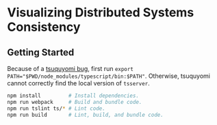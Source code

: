 # Visualizing Distributed Systems Consistency

## Getting Started
Because of a [tsuquyomi bug](https://github.com/Quramy/tsuquyomi/issues/173),
first run `export PATH="$PWD/node_modules/typescript/bin:$PATH"`. Otherwise,
tsuquyomi cannot correctly find the local version of `tsserver`.
```bash
npm install         # Install dependencies.
npm run webpack     # Build and bundle code.
npm run tslint ts/* # Lint code.
npm run build       # Lint, build, and bundle code.
```
